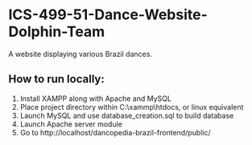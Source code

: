 # ICS-499-51-Dance-Website-Dolphin-Team
A website displaying various Brazil dances.

## How to run locally:
1. Install XAMPP along with Apache and MySQL
2. Place project directory within C:\xammp\htdocs, or linux equivalent
3. Launch MySQL and use database_creation.sql to build database
4. Launch Apache server module
5. Go to http://localhost/dancopedia-brazil-frontend/public/
